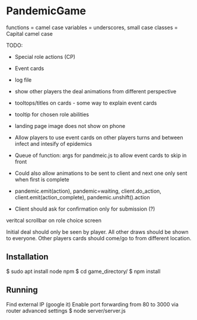 # PandemicGame

functions = camel case
variables = underscores, small case
classes = Capital camel case

TODO:
* Special role actions (CP)
* Event cards
* log file
* show other players the deal animations from different perspective
* tooltops/titles on cards - some way to explain event cards
* tooltip for chosen role abilities
* landing page image does not show on phone

* Allow players to use event cards on other players turns and between infect and intesify of epidemics

* Queue of function: args for pandmeic.js to allow event cards to skip in front
* Could also allow animations to be sent to client and next one only sent when first is complete
* pandemic.emit(action), pandemic=waiting, client.do_action, client.emit(action_complete), pandemic.unshift().action 

* Client should ask for confirmation only for submission (?)

veritcal scrollbar on role choice screen

Initial deal should only be seen by player. All other draws should be shown to everyone. Other players cards should come/go to from different location.

## Installation

$ sudo apt install node npm
$ cd game_directory/
$ npm install

## Running

Find external IP (google it)
Enable port forwarding from 80 to 3000 via router advanced settings
$ node server/server.js
